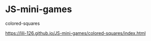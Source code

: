 # JS-mini-games

colored-squares

https://lili-126.github.io/JS-mini-games/colored-squares/index.html
